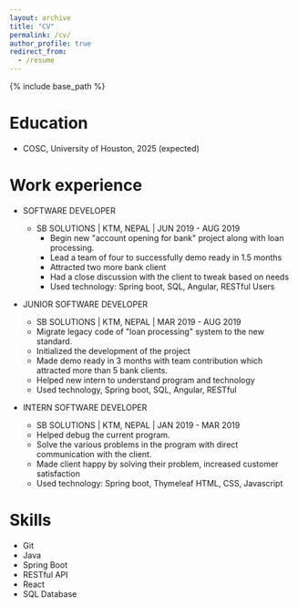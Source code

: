 ```yaml
---
layout: archive
title: "CV"
permalink: /cv/
author_profile: true
redirect_from:
  - /resume
---
```


{% include base_path %}

Education
======
* COSC, University of Houston, 2025 (expected)

Work experience
======
* SOFTWARE DEVELOPER
  * SB SOLUTIONS \| KTM, NEPAL \| JUN 2019 - AUG 2019
    * Begin new "account opening for bank" project along with loan processing.
    * Lead a team of four to successfully demo ready in 1.5 months
    * Attracted two more bank client
    * Had a close discussion with the client to tweak based on needs
    * Used technology: Spring boot, SQL, Angular, RESTful Users

* JUNIOR SOFTWARE DEVELOPER
  * SB SOLUTIONS \| KTM, NEPAL \| MAR 2019 - AUG 2019
  * Migrate legacy code of "loan processing" system to the new standard.
  * Initialized the development of the project
  * Made demo ready in 3 months with team contribution which attracted more than 5 bank clients.
  * Helped new intern to understand program and technology
  * Used technology, Spring boot, SQL, Angular, RESTful

* INTERN SOFTWARE DEVELOPER
  * SB SOLUTIONS \| KTM, NEPAL \| JAN 2019 - MAR 2019
  * Helped debug the current program.
  * Solve the various problems in the program with direct communication with the client.
  * Made client happy by solving their problem, increased customer satisfaction
  * Used technology: Spring boot, Thymeleaf HTML, CSS, Javascript

Skills
======
* Git
* Java
* Spring Boot
* RESTful API
* React
* SQL Database

